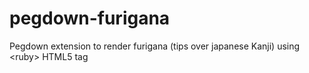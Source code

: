 pegdown-furigana
================

Pegdown extension to render furigana (tips over japanese Kanji) using &lt;ruby> HTML5 tag
